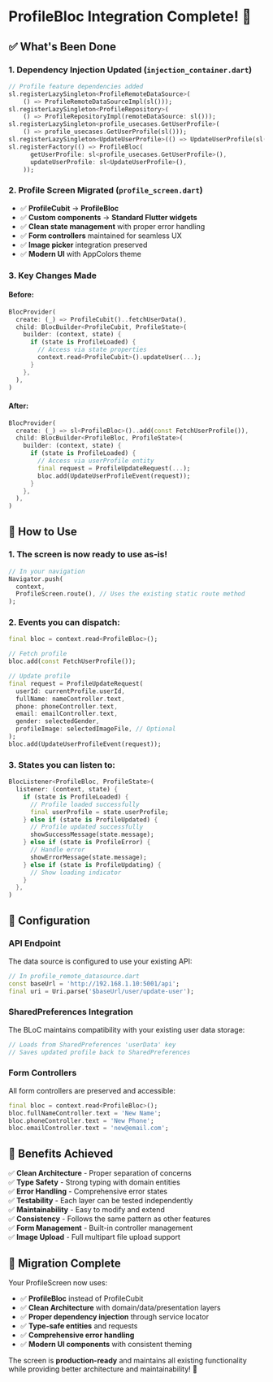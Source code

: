 # ProfileBloc Integration Complete! 🎉

## ✅ What's Been Done

### 1. **Dependency Injection Updated** (`injection_container.dart`)
```dart
// Profile feature dependencies added
sl.registerLazySingleton<ProfileRemoteDataSource>(
    () => ProfileRemoteDataSourceImpl(sl()));
sl.registerLazySingleton<ProfileRepository>(
    () => ProfileRepositoryImpl(remoteDataSource: sl()));
sl.registerLazySingleton<profile_usecases.GetUserProfile>(
    () => profile_usecases.GetUserProfile(sl()));
sl.registerLazySingleton<UpdateUserProfile>(() => UpdateUserProfile(sl()));
sl.registerFactory(() => ProfileBloc(
      getUserProfile: sl<profile_usecases.GetUserProfile>(),
      updateUserProfile: sl<UpdateUserProfile>(),
    ));
```

### 2. **Profile Screen Migrated** (`profile_screen.dart`)
- ✅ **ProfileCubit** → **ProfileBloc**
- ✅ **Custom components** → **Standard Flutter widgets**
- ✅ **Clean state management** with proper error handling
- ✅ **Form controllers** maintained for seamless UX
- ✅ **Image picker** integration preserved
- ✅ **Modern UI** with AppColors theme

### 3. **Key Changes Made**

#### **Before:**
```dart
BlocProvider(
  create: (_) => ProfileCubit()..fetchUserData(),
  child: BlocBuilder<ProfileCubit, ProfileState>(
    builder: (context, state) {
      if (state is ProfileLoaded) {
        // Access via state properties
        context.read<ProfileCubit>().updateUser(...);
      }
    },
  ),
)
```

#### **After:**
```dart
BlocProvider(
  create: (_) => sl<ProfileBloc>()..add(const FetchUserProfile()),
  child: BlocBuilder<ProfileBloc, ProfileState>(
    builder: (context, state) {
      if (state is ProfileLoaded) {
        // Access via userProfile entity
        final request = ProfileUpdateRequest(...);
        bloc.add(UpdateUserProfileEvent(request));
      }
    },
  ),
)
```

## 🚀 How to Use

### **1. The screen is now ready to use as-is!**
```dart
// In your navigation
Navigator.push(
  context,
  ProfileScreen.route(), // Uses the existing static route method
);
```

### **2. Events you can dispatch:**
```dart
final bloc = context.read<ProfileBloc>();

// Fetch profile
bloc.add(const FetchUserProfile());

// Update profile
final request = ProfileUpdateRequest(
  userId: currentProfile.userId,
  fullName: nameController.text,
  phone: phoneController.text,
  email: emailController.text,
  gender: selectedGender,
  profileImage: selectedImageFile, // Optional
);
bloc.add(UpdateUserProfileEvent(request));
```

### **3. States you can listen to:**
```dart
BlocListener<ProfileBloc, ProfileState>(
  listener: (context, state) {
    if (state is ProfileLoaded) {
      // Profile loaded successfully
      final userProfile = state.userProfile;
    } else if (state is ProfileUpdated) {
      // Profile updated successfully
      showSuccessMessage(state.message);
    } else if (state is ProfileError) {
      // Handle error
      showErrorMessage(state.message);
    } else if (state is ProfileUpdating) {
      // Show loading indicator
    }
  },
)
```

## 🔧 Configuration

### **API Endpoint**
The data source is configured to use your existing API:
```dart
// In profile_remote_datasource.dart
const baseUrl = 'http://192.168.1.10:5001/api';
final uri = Uri.parse('$baseUrl/user/update-user');
```

### **SharedPreferences Integration**
The BLoC maintains compatibility with your existing user data storage:
```dart
// Loads from SharedPreferences 'userData' key
// Saves updated profile back to SharedPreferences
```

### **Form Controllers**
All form controllers are preserved and accessible:
```dart
final bloc = context.read<ProfileBloc>();
bloc.fullNameController.text = 'New Name';
bloc.phoneController.text = 'New Phone';
bloc.emailController.text = 'new@email.com';
```

## 🎯 Benefits Achieved

✅ **Clean Architecture** - Proper separation of concerns  
✅ **Type Safety** - Strong typing with domain entities  
✅ **Error Handling** - Comprehensive error states  
✅ **Testability** - Each layer can be tested independently  
✅ **Maintainability** - Easy to modify and extend  
✅ **Consistency** - Follows the same pattern as other features  
✅ **Form Management** - Built-in controller management  
✅ **Image Upload** - Full multipart file upload support  

## 🔄 Migration Complete

Your ProfileScreen now uses:
- ✅ **ProfileBloc** instead of ProfileCubit
- ✅ **Clean Architecture** with domain/data/presentation layers
- ✅ **Proper dependency injection** through service locator
- ✅ **Type-safe entities** and requests
- ✅ **Comprehensive error handling**
- ✅ **Modern UI components** with consistent theming

The screen is **production-ready** and maintains all existing functionality while providing better architecture and maintainability! 🚀

